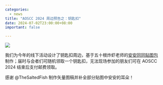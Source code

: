 ```yaml
---
categories:
  - news
title: "AOSCC 2024 周边预告之：钥匙扣"
date: 2024-07-02T23:00:00+08:00
important: false

---
```

![](/assets/news/keychains.png)

我们为今年的线下活动设计了钥匙扣周边，基于五十根炸虾老师的[安安同同贴图包](https://t.me/addstickers/AnAnTongTong)制作；届时与会者们可随机领取一个钥匙扣，无法现场参加的朋友们可在 AOSCC 2024 结束后支付邮费领取。

感谢 @TheSaltedFish 制作矢量图稿并补全部分贴图中安安的耳朵！
